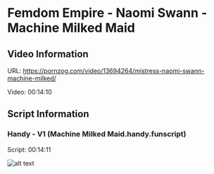 # Femdom Empire - Naomi Swann - Machine Milked Maid

## Video Information
URL: https://pornzog.com/video/13694264/mistress-naomi-swann-machine-milked/

Video:  00:14:10

## Script Information
### Handy - V1 (Machine Milked Maid.handy.funscript)
Script: 00:14:11


![alt text](https://github.com/jamfries1992/scriptsbyjamfries1992/raw/main/Femdom%20Empire/Naomi%20Swann%20-%20-Machine%20Milked%20Maid/heatmap.png "Heatmap - Handy v1")